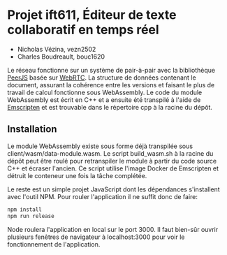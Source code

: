# Projet ift611, Éditeur de texte collaboratif en temps réel
- Nicholas Vézina, vezn2502
- Charles Boudreault, bouc1620

Le réseau fonctionne sur un système de pair-à-pair avec la bibliothèque [PeerJS](https://peerjs.com/) basée sur [WebRTC](https://webrtc.org/). La structure de données contenant le document, assurant la cohérence entre les versions et faisant le plus de travail de calcul fonctionne sous WebAssembly. Le code du module WebAssembly est écrit en C++ et a ensuite été transpilé à l'aide de [Emscripten](https://emscripten.org/) et est trouvable dans le répertoire cpp à la racine du dépôt.

## Installation
Le module WebAssembly existe sous forme déjà transpilée sous client/wasm/data-module.wasm. Le script build_wasm.sh à la racine du dépôt peut être roulé pour retranspiler le module à partir du code source C++ et écraser l'ancien. Ce script utilise l'image Docker de Emscripten et détruit le conteneur une fois la tâche complétée.

Le reste est un simple projet JavaScript dont les dépendances s'installent avec l'outil NPM. Pour rouler l'application il ne suffit donc de faire:

```bash
npm install
npm run release
```
Node roulera l'application en local sur le port 3000. Il faut bien-sûr ouvrir plusieurs fenêtres de navigateur à localhost:3000 pour voir le fonctionnement de l'application.